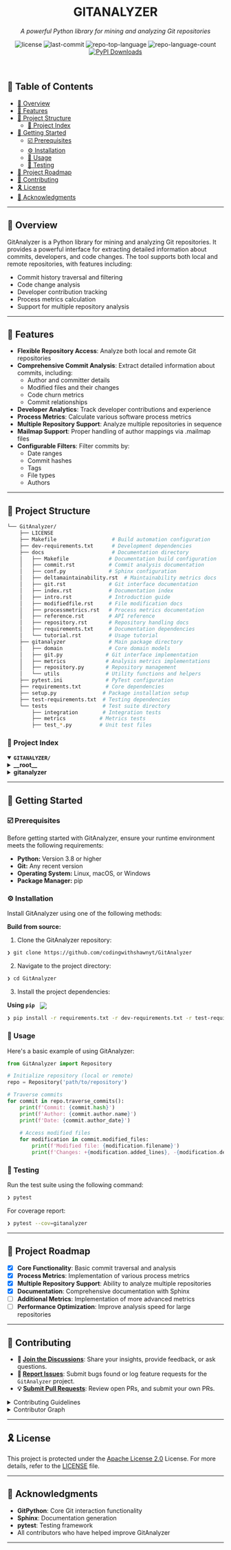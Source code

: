 <p align="center"><h1 align="center">GITANALYZER</h1></p>
<p align="center">
	<em>A powerful Python library for mining and analyzing Git repositories</em>
</p>
<p align="center">
	<img src="https://img.shields.io/github/license/codingwithshawnyt/GitAnalyzer?style=default&logo=opensourceinitiative&logoColor=white&color=0080ff" alt="license">
	<img src="https://img.shields.io/github/last-commit/codingwithshawnyt/GitAnalyzer?style=default&logo=git&logoColor=white&color=0080ff" alt="last-commit">
	<img src="https://img.shields.io/github/languages/top/codingwithshawnyt/GitAnalyzer?style=default&color=0080ff" alt="repo-top-language">
	<img src="https://img.shields.io/github/languages/count/codingwithshawnyt/GitAnalyzer?style=default&color=0080ff" alt="repo-language-count">
	<a href="https://pypi.org/project/GitAnalyzer/"><img src="https://static.pepy.tech/badge/matplotlib-ai/month" alt="PyPI Downloads"></a>
</p>
<br>

## 🔗 Table of Contents

- [📍 Overview](#-overview)
- [👾 Features](#-features)
- [📁 Project Structure](#-project-structure)
  - [📂 Project Index](#-project-index)
- [🚀 Getting Started](#-getting-started)
  - [☑️ Prerequisites](#-prerequisites)
  - [⚙️ Installation](#-installation)
  - [🤖 Usage](#🤖-usage)
  - [🧪 Testing](#🧪-testing)
- [📌 Project Roadmap](#-project-roadmap)
- [🔰 Contributing](#-contributing)
- [🎗 License](#-license)
- [🙌 Acknowledgments](#-acknowledgments)

---

## 📍 Overview

GitAnalyzer is a Python library for mining and analyzing Git repositories. It provides a powerful interface for extracting detailed information about commits, developers, and code changes. The tool supports both local and remote repositories, with features including:

- Commit history traversal and filtering
- Code change analysis
- Developer contribution tracking
- Process metrics calculation
- Support for multiple repository analysis

---

## 👾 Features

- **Flexible Repository Access**: Analyze both local and remote Git repositories
- **Comprehensive Commit Analysis**: Extract detailed information about commits, including:
  - Author and committer details
  - Modified files and their changes
  - Code churn metrics
  - Commit relationships
- **Developer Analytics**: Track developer contributions and experience
- **Process Metrics**: Calculate various software process metrics
- **Multiple Repository Support**: Analyze multiple repositories in sequence
- **Mailmap Support**: Proper handling of author mappings via .mailmap files
- **Configurable Filters**: Filter commits by:
  - Date ranges
  - Commit hashes
  - Tags
  - File types
  - Authors

---

## 📁 Project Structure

```sh
└── GitAnalyzer/
    ├── LICENSE
    ├── Makefile                  # Build automation configuration
    ├── dev-requirements.txt      # Development dependencies
    ├── docs                      # Documentation directory
    │   ├── Makefile             # Documentation build configuration
    │   ├── commit.rst           # Commit analysis documentation
    │   ├── conf.py              # Sphinx configuration
    │   ├── deltamaintainability.rst  # Maintainability metrics docs
    │   ├── git.rst              # Git interface documentation
    │   ├── index.rst            # Documentation index
    │   ├── intro.rst            # Introduction guide
    │   ├── modifiedfile.rst     # File modification docs
    │   ├── processmetrics.rst   # Process metrics documentation
    │   ├── reference.rst        # API reference
    │   ├── repository.rst       # Repository handling docs
    │   ├── requirements.txt     # Documentation dependencies
    │   └── tutorial.rst         # Usage tutorial
    ├── gitanalyzer              # Main package directory
    │   ├── domain               # Core domain models
    │   ├── git.py              # Git interface implementation
    │   ├── metrics             # Analysis metrics implementations
    │   ├── repository.py       # Repository management
    │   └── utils               # Utility functions and helpers
    ├── pytest.ini              # PyTest configuration
    ├── requirements.txt        # Core dependencies
    ├── setup.py               # Package installation setup
    ├── test-requirements.txt  # Testing dependencies
    └── tests                  # Test suite directory
        ├── integration        # Integration tests
        ├── metrics           # Metrics tests
        ├── test_*.py         # Unit test files
```

### 📂 Project Index
<details open>
	<summary><b><code>GITANALYZER/</code></b></summary>
	<details>
		<summary><b>__root__</b></summary>
		<blockquote>
			<table>
			<tr>
				<td><b><a href='https://github.com/codingwithshawnyt/GitAnalyzer/blob/master/dev-requirements.txt'>dev-requirements.txt</a></b></td>
				<td><code>Development dependencies including mypy, flake8, and pytest-cov</code></td>
			</tr>
			<tr>
				<td><b><a href='https://github.com/codingwithshawnyt/GitAnalyzer/blob/master/pytest.ini'>pytest.ini</a></b></td>
				<td><code>PyTest configuration for test suite</code></td>
			</tr>
			<tr>
				<td><b><a href='https://github.com/codingwithshawnyt/GitAnalyzer/blob/master/test-requirements.txt'>test-requirements.txt</a></b></td>
				<td><code>Testing-specific dependencies</code></td>
			</tr>
			<tr>
				<td><b><a href='https://github.com/codingwithshawnyt/GitAnalyzer/blob/master/requirements.txt'>requirements.txt</a></b></td>
				<td><code>Core package dependencies including GitPython and pytz</code></td>
			</tr>
			<tr>
				<td><b><a href='https://github.com/codingwithshawnyt/GitAnalyzer/blob/master/Makefile'>Makefile</a></b></td>
				<td><code>Build and development automation tasks</code></td>
			</tr>
			<tr>
				<td><b><a href='https://github.com/codingwithshawnyt/GitAnalyzer/blob/master/setup.py'>setup.py</a></b></td>
				<td><code>Package installation and distribution configuration</code></td>
			</tr>
			</table>
		</blockquote>
	</details>
	<details>
		<summary><b>gitanalyzer</b></summary>
		<blockquote>
			<table>
			<tr>
				<td><b><a href='https://github.com/codingwithshawnyt/GitAnalyzer/blob/master/gitanalyzer/git.py'>git.py</a></b></td>
				<td><code>Core Git interaction and repository management</code></td>
			</tr>
			<tr>
				<td><b><a href='https://github.com/codingwithshawnyt/GitAnalyzer/blob/master/gitanalyzer/repository.py'>repository.py</a></b></td>
				<td><code>High-level repository analysis interface</code></td>
			</tr>
			</table>
			<details>
				<summary><b>metrics</b></summary>
				<blockquote>
					<details>
						<summary><b>process</b></summary>
						<blockquote>
							<table>
							<tr>
								<td><b><a href='https://github.com/codingwithshawnyt/GitAnalyzer/blob/master/gitanalyzer/metrics/process/commits_count.py'>commits_count.py</a></b></td>
								<td><code>Commit frequency analysis</code></td>
							</tr>
							<tr>
								<td><b><a href='https://github.com/codingwithshawnyt/GitAnalyzer/blob/master/gitanalyzer/metrics/process/change_set.py'>change_set.py</a></b></td>
								<td><code>Change set size metrics</code></td>
							</tr>
							<tr>
								<td><b><a href='https://github.com/codingwithshawnyt/GitAnalyzer/blob/master/gitanalyzer/metrics/process/contributors_count.py'>contributors_count.py</a></b></td>
								<td><code>Contributor participation metrics</code></td>
							</tr>
							<tr>
								<td><b><a href='https://github.com/codingwithshawnyt/GitAnalyzer/blob/master/gitanalyzer/metrics/process/contributors_experience.py'>contributors_experience.py</a></b></td>
								<td><code>Developer experience analysis</code></td>
							</tr>
							<tr>
								<td><b><a href='https://github.com/codingwithshawnyt/GitAnalyzer/blob/master/gitanalyzer/metrics/process/lines_count.py'>lines_count.py</a></b></td>
								<td><code>Code line modification metrics</code></td>
							</tr>
							<tr>
								<td><b><a href='https://github.com/codingwithshawnyt/GitAnalyzer/blob/master/gitanalyzer/metrics/process/hunks_count.py'>hunks_count.py</a></b></td>
								<td><code>Code change block analysis</code></td>
							</tr>
							<tr>
								<td><b><a href='https://github.com/codingwithshawnyt/GitAnalyzer/blob/master/gitanalyzer/metrics/process/process_metric.py'>process_metric.py</a></b></td>
								<td><code>Base process metric implementation</code></td>
							</tr>
							<tr>
								<td><b><a href='https://github.com/codingwithshawnyt/GitAnalyzer/blob/master/gitanalyzer/metrics/process/history_complexity.py'>history_complexity.py</a></b></td>
								<td><code>Repository history complexity metrics</code></td>
							</tr>
							<tr>
								<td><b><a href='https://github.com/codingwithshawnyt/GitAnalyzer/blob/master/gitanalyzer/metrics/process/code_churn.py'>code_churn.py</a></b></td>
								<td><code>Code churn and volatility metrics</code></td>
							</tr>
							</table>
						</blockquote>
					</details>
				</blockquote>
			</details>
			<details>
				<summary><b>utils</b></summary>
				<blockquote>
					<table>
					<tr>
						<td><b><a href='https://github.com/codingwithshawnyt/GitAnalyzer/blob/master/gitanalyzer/utils/mailmap.py'>mailmap.py</a></b></td>
						<td><code>Git mailmap handling utilities</code></td>
					</tr>
					<tr>
						<td><b><a href='https://github.com/codingwithshawnyt/GitAnalyzer/blob/master/gitanalyzer/utils/check_git_version.py'>check_git_version.py</a></b></td>
						<td><code>Git version compatibility checker</code></td>
					</tr>
					<tr>
						<td><b><a href='https://github.com/codingwithshawnyt/GitAnalyzer/blob/master/gitanalyzer/utils/conf.py'>conf.py</a></b></td>
						<td><code>Configuration management utilities</code></td>
					</tr>
					</table>
				</blockquote>
			</details>
			<details>
				<summary><b>domain</b></summary>
				<blockquote>
					<table>
					<tr>
						<td><b><a href='https://github.com/codingwithshawnyt/GitAnalyzer/blob/master/gitanalyzer/domain/commit.py'>commit.py</a></b></td>
						<td><code>Commit entity model and analysis</code></td>
					</tr>
					<tr>
						<td><b><a href='https://github.com/codingwithshawnyt/GitAnalyzer/blob/master/gitanalyzer/domain/developer.py'>developer.py</a></b></td>
						<td><code>Developer entity model and tracking</code></td>
					</tr>
					</table>
				</blockquote>
			</details>
		</blockquote>
	</details>
</details>

---
## 🚀 Getting Started

### ☑️ Prerequisites

Before getting started with GitAnalyzer, ensure your runtime environment meets the following requirements:

- **Python:** Version 3.8 or higher
- **Git:** Any recent version
- **Operating System:** Linux, macOS, or Windows
- **Package Manager:** pip


### ⚙️ Installation

Install GitAnalyzer using one of the following methods:

**Build from source:**

1. Clone the GitAnalyzer repository:
```sh
❯ git clone https://github.com/codingwithshawnyt/GitAnalyzer
```

2. Navigate to the project directory:
```sh
❯ cd GitAnalyzer
```

3. Install the project dependencies:

**Using `pip`** &nbsp; [<img align="center" src="https://img.shields.io/badge/Pip-3776AB.svg?style=default&logo=pypi&logoColor=white" />](https://pypi.org/project/pip/)

```sh
❯ pip install -r requirements.txt -r dev-requirements.txt -r test-requirements.txt
```

### 🤖 Usage

Here's a basic example of using GitAnalyzer:

```python
from GitAnalyzer import Repository

# Initialize repository (local or remote)
repo = Repository('path/to/repository')

# Traverse commits
for commit in repo.traverse_commits():
    print(f'Commit: {commit.hash}')
    print(f'Author: {commit.author.name}')
    print(f'Date: {commit.author_date}')
    
    # Access modified files
    for modification in commit.modified_files:
        print(f'Modified file: {modification.filename}')
        print(f'Changes: +{modification.added_lines}, -{modification.deleted_lines}')
```

### 🧪 Testing

Run the test suite using the following command:

```sh
❯ pytest
```

For coverage report:

```sh
❯ pytest --cov=gitanalyzer
```

---
## 📌 Project Roadmap

- [X] **Core Functionality**: Basic commit traversal and analysis
- [X] **Process Metrics**: Implementation of various process metrics
- [X] **Multiple Repository Support**: Ability to analyze multiple repositories
- [X] **Documentation**: Comprehensive documentation with Sphinx
- [ ] **Additional Metrics**: Implementation of more advanced metrics
- [ ] **Performance Optimization**: Improve analysis speed for large repositories

---

## 🔰 Contributing

- **💬 [Join the Discussions](https://github.com/codingwithshawnyt/GitAnalyzer/discussions)**: Share your insights, provide feedback, or ask questions.
- **🐛 [Report Issues](https://github.com/codingwithshawnyt/GitAnalyzer/issues)**: Submit bugs found or log feature requests for the `GitAnalyzer` project.
- **💡 [Submit Pull Requests](https://github.com/codingwithshawnyt/GitAnalyzer/pulls)**: Review open PRs, and submit your own PRs.

<details closed>
<summary>Contributing Guidelines</summary>

1. **Fork the Repository**: Start by forking the project repository to your GitHub account.
2. **Clone Locally**: Clone the forked repository to your local machine using a git client.
   ```sh
   git clone https://github.com/codingwithshawnyt/GitAnalyzer
   ```
3. **Create a New Branch**: Always work on a new branch, giving it a descriptive name.
   ```sh
   git checkout -b new-feature-x
   ```
4. **Make Your Changes**: Develop and test your changes locally.
5. **Commit Your Changes**: Commit with a clear message describing your updates.
   ```sh
   git commit -m 'Implemented new feature x.'
   ```
6. **Push to GitHub**: Push the changes to your forked repository.
   ```sh
   git push origin new-feature-x
   ```
7. **Submit a Pull Request**: Create a PR against the original project repository. Clearly describe the changes and their motivations.
8. **Review**: Once your PR is reviewed and approved, it will be merged into the main branch. Congratulations on your contribution!
</details>

<details closed>
<summary>Contributor Graph</summary>
<br>
<p align="left">
   <a href="https://github.com/codingwithshawnyt/GitAnalyzer/graphs/contributors">
      <img src="https://contrib.rocks/image?repo=codingwithshawnyt/GitAnalyzer">
   </a>
</p>
</details>

---

## 🎗 License

This project is protected under the [Apache License 2.0](https://choosealicense.com/licenses/apache-2.0/) License. For more details, refer to the [LICENSE](LICENSE) file.

---

## 🙌 Acknowledgments

- **GitPython**: Core Git interaction functionality
- **Sphinx**: Documentation generation
- **pytest**: Testing framework
- All contributors who have helped improve GitAnalyzer

---
